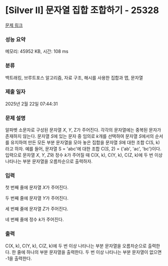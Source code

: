 # [Silver II] 문자열 집합 조합하기 - 25328 

[문제 링크](https://www.acmicpc.net/problem/25328) 

### 성능 요약

메모리: 45952 KB, 시간: 108 ms

### 분류

백트래킹, 브루트포스 알고리즘, 자료 구조, 해시를 사용한 집합과 맵, 문자열

### 제출 일자

2025년 2월 22일 07:44:31

### 문제 설명

<p>알파벳 소문자로 구성된 문자열 <em>X</em>, <em>Y</em>, Z가 주어진다. 각각의 문자열에는 중복된 문자가 존재하지 않는다. 문자열 <em>S</em>에 있는 문자 중 임의로 <em>k</em>개를 선택하여 문자열 <em>S</em>에서의 순서를 유지하여 만든 모든 부분 문자열을 모아 놓은 집합을 문자열 <em>S</em>에 대한 조합 C(S, k)라고 하자. 예를 들어, 문자열 S = 'abc'에 대한 조합 C(<em>S</em>, 2) = {'ab', 'ac', 'bc'}이다. 입력으로 문자열 <em>X</em>, <em>Y</em>, <em>Z</em>와 정수 <em>k</em>가 주어질 때 C(X, k), C(Y, k), C(Z, k)에 두 번 이상 나타나는 부분 문자열을 오름차순으로 출력하자.</p>

### 입력 

 <p>첫 번째 줄에 문자열 <em>X</em>가 주어진다.</p>

<p>두 번째 줄에 문자열 <em>Y</em>가 주어진다.</p>

<p>세 번째 줄에 문자열 <em>Z</em>가 주어진다.</p>

<p>네 번째 줄에 정수 <em>k</em>가 주어진다.</p>

### 출력 

 <p>C(X, k), C(Y, k), C(Z, k)에 두 번 이상 나타나는 부분 문자열을 오름차순으로 출력한다. 한 줄에 하나의 부분 문자열을 출력한다. 두 번 이상 나타나는 부분 문자열이 없으면 -1을 출력한다.</p>

